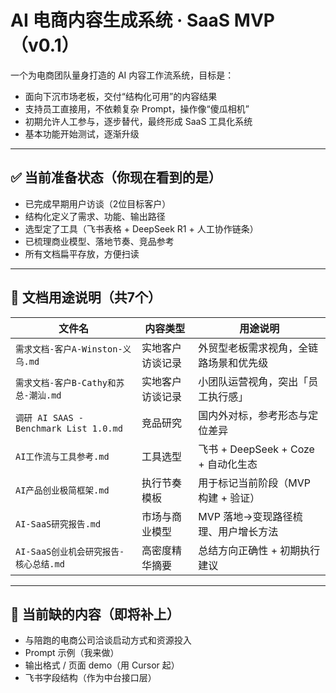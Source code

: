 # AI 电商内容生成系统 · SaaS MVP（v0.1）

一个为电商团队量身打造的 AI 内容工作流系统，目标是：
- 面向下沉市场老板，交付“结构化可用”的内容结果
- 支持员工直接用，不依赖复杂 Prompt，操作像“傻瓜相机”
- 初期允许人工参与，逐步替代，最终形成 SaaS 工具化系统
- 基本功能开始测试，逐渐升级

---

## ✅ 当前准备状态（你现在看到的是）

- 已完成早期用户访谈（2位目标客户）
- 结构化定义了需求、功能、输出路径
- 选型定了工具（飞书表格 + DeepSeek R1 + 人工协作链条）
- 已梳理商业模型、落地节奏、竞品参考
- 所有文档扁平存放，方便扫读

---

## 📂 文档用途说明（共7个）

| 文件名 | 内容类型 | 用途说明 |
|--------|----------|----------|
| `需求文档-客户A-Winston-义乌.md` | 实地客户访谈记录 | 外贸型老板需求视角，全链路场景和优先级 |
| `需求文档-客户B-Cathy和苏总-潮汕.md` | 实地客户访谈记录 | 小团队运营视角，突出「员工执行感」 |
| `调研 AI SAAS - Benchmark List 1.0.md` | 竞品研究 | 国内外对标，参考形态与定位差异 |
| `AI工作流与工具参考.md` | 工具选型 | 飞书 + DeepSeek + Coze + 自动化生态 |
| `AI产品创业极简框架.md` | 执行节奏模板 | 用于标记当前阶段（MVP构建 + 验证） |
| `AI-SaaS研究报告.md` | 市场与商业模型 | MVP 落地→变现路径梳理、用户增长方法 |
| `AI-SaaS创业机会研究报告-核心总结.md` | 高密度精华摘要 | 总结方向正确性 + 初期执行建议 |

---

## 🚧 当前缺的内容（即将补上）

- 与陪跑的电商公司洽谈启动方式和资源投入
- Prompt 示例（我来做）
- 输出格式 / 页面 demo（用 Cursor 起）
- 飞书字段结构（作为中台接口层）
